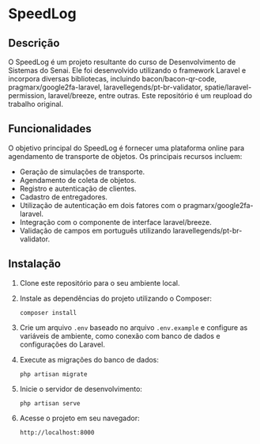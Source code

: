 # SpeedLog

## Descrição

O SpeedLog é um projeto resultante do curso de Desenvolvimento de Sistemas do Senai. Ele foi desenvolvido utilizando o framework Laravel e incorpora diversas bibliotecas, incluindo bacon/bacon-qr-code, pragmarx/google2fa-laravel, laravellegends/pt-br-validator, spatie/laravel-permission, laravel/breeze, entre outras. Este repositório é um reupload do trabalho original.

## Funcionalidades

O objetivo principal do SpeedLog é fornecer uma plataforma online para agendamento de transporte de objetos. Os principais recursos incluem:

- Geração de simulações de transporte.
- Agendamento de coleta de objetos.
- Registro e autenticação de clientes.
- Cadastro de entregadores.
- Utilização de autenticação em dois fatores com o pragmarx/google2fa-laravel.
- Integração com o componente de interface laravel/breeze.
- Validação de campos em português utilizando laravellegends/pt-br-validator.

## Instalação

1. Clone este repositório para o seu ambiente local.
2. Instale as dependências do projeto utilizando o Composer:

   ```
   composer install
   ```

3. Crie um arquivo `.env` baseado no arquivo `.env.example` e configure as variáveis de ambiente, como conexão com banco de dados e configurações do Laravel.
4. Execute as migrações do banco de dados:

   ```
   php artisan migrate
   ```

5. Inicie o servidor de desenvolvimento:

   ```
   php artisan serve
   ```

6. Acesse o projeto em seu navegador:

   ```
   http://localhost:8000
   ```
